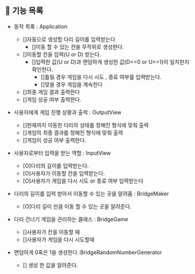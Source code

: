## 🚀 기능 목록 
- 동작 목록 : Application
  - []자동으로 생성할 다리 길이를 입력받는다
    - []이동 할 수 있는 칸을 무작위로 생성한다.
  - []이동할 칸을 입력(U or D) 받는다.
    - []입력한 값(U or D)과 랜덤하게 생성한 값(D==0 or U==1)이 일치한지 확인한다.
      - []틀릴 경우 게임을 다시 시도 , 종료 여부를 입력받는다.
      - []맞을 경우 게임을 계속한다 
  - []최종 게임 결과 출력한다
  - []게임 성공 여부 출력한다.

- 사용자에게 게임 진행 상황과 출력 : OutputView
  - []현재까지 이동한 다리의 상태를 정해진 형식에 맞춰 출력
  - []게임의 최종 결과를 정해진 형식에 맞춰 출력 
  - []게임이 성공 여부 출력한다.
- 사용자로부터 입력을 받는 역할 : InputView
  - [O]다리의 길이를 입력받는다.
  - [O]사용자가 이동할 칸을 입력받는다.
  - [O]사용자가 게임을 다시 시도 or 종료 여부 입력받는다
- 다리의 길이를 입력 받아서 이동할 수 있는 곳을 알려줌 : BridgeMaker
  - [O]다리 길이 만큼 이동 할 수 있는 곳을 알려준다.
- 다리 건너기 게임을 관리하는 클래스 : BridgeGame
  - []사용자가 칸을 이동할 때 
  - []사용자가 게임을 다시 시도할때 
- 랜덤하게 0혹은 1을 생성한다 :BridgeRandomNumberGenerator
  - [] 생성 한 값을 알려준다. 
